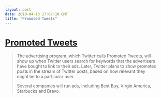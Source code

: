 ```yaml
---
layout: post
date: 2010-04-13 17:07:10 GMT
title: "Promoted Tweets"
---
```

# [Promoted Tweets](http://www.nytimes.com/2010/04/13/technology/internet/13twitter.html?src=twt&twt=nytimes)

> The advertising program, which Twitter calls Promoted Tweets, will show up when Twitter users search for keywords that the advertisers have bought to link to their ads. Later, Twitter plans to show promoted posts in the stream of Twitter posts, based on how relevant they might be to a particular user.
>
> Several companies will run ads, including Best Buy, Virgin America, Starbucks and Bravo. 